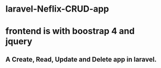 # laravel-Neflix-CRUD-app
# frontend is with boostrap 4 and jquery

## A Create, Read, Update and Delete app in laravel.
